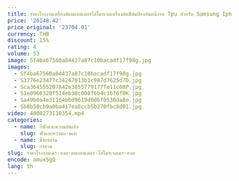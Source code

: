 ```yaml
---
title: ราคาโรงงานเครื่องตัดพลอตเตอร์ไฮโดรเจลเครื่องตัดฟิล์มป้องกันหน้าจอ Tpu สําหรับ Samsung Iphone
price: '20148.42'
price_original: '23704.01'
currency: THB
discount: 15%
rating: 4
volume: 53
image: Sf4ba67560a84437a87c10bacadf17f98g.jpg
images:
  - Sf4ba67560a84437a87c10bacadf17f98g.jpg
  - S3776e23477c34247913b1c987d7625d7D.jpg
  - Sca364555207842e3855779177fe11c08P.jpg
  - S1e0960328f514eb38c008f6b4c16f6f0K.jpg
  - Sa49b0a4e311d4bbd9619d0dbf0530da8o.jpg
  - Sb8b50cb9a0ba417ea8ccb5b270fbc8d01.jpg
video: 4000273110354.mp4
categories:
  - name: กีฬาและความบันเทิง
    slug: ฬาและความบ-นเท
  - name: ขี่จักรยาน
    slug: กรยาน
slug: ราคาโรงงานเคร-องต-ดพลอตเตอร-ไฮโดรเจลเคร-องต
encode: omux5gQ
lang: th
---
```

  